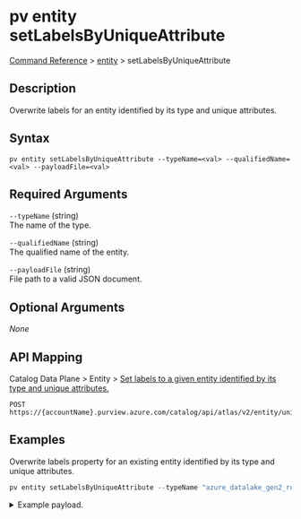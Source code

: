 # pv entity setLabelsByUniqueAttribute
[Command Reference](../../../README.md#command-reference) > [entity](./main.md) > setLabelsByUniqueAttribute

## Description
Overwrite labels for an entity identified by its type and unique attributes.

## Syntax
```
pv entity setLabelsByUniqueAttribute --typeName=<val> --qualifiedName=<val> --payloadFile=<val>
```

## Required Arguments
`--typeName` (string)  
The name of the type.

`--qualifiedName` (string)  
The qualified name of the entity.

`--payloadFile` (string)  
File path to a valid JSON document.

## Optional Arguments
*None*

## API Mapping
Catalog Data Plane > Entity > [Set labels to a given entity identified by its type and unique attributes.](https://docs.microsoft.com/en-us/rest/api/purview/catalogdataplane/entity/set-labels-by-unique-attribute)
```
POST https://{accountName}.purview.azure.com/catalog/api/atlas/v2/entity/uniqueAttribute/type/{typeName}/labels
```

## Examples
Overwrite labels property for an existing entity identified by its type and unique attributes.
```powershell
pv entity setLabelsByUniqueAttribute --typeName "azure_datalake_gen2_resource_set" --qualifiedName "https://STORAGE_ACCOUNT.dfs.core.windows.net/bing/data/{N}/QueriesByCountry_{Year}-{Month}-{Day}_{N}-{N}-{N}.tsv" --payloadFile "/path/to/file.json"
```
<details><summary>Example payload.</summary>
<p>

```json
[
    "a",
    "b",
    "c"
]
```
</p>
</details>